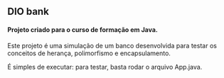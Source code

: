 ## DIO bank

#### Projeto criado para o curso de formação em Java.
Este projeto é uma simulação de um banco desenvolvida para testar os conceitos de herança, polimorfismo e encapsulamento.

É simples de executar: para testar, basta rodar o arquivo App.java.